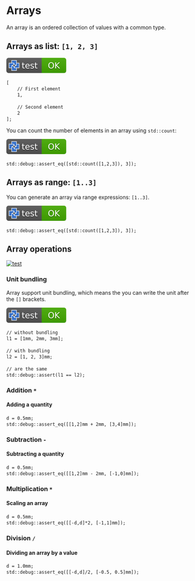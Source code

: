 # Arrays

An array is an ordered collection of values with a common type.

## Arrays as list: `[1, 2, 3]`

[![test](.test/arrays_and_comments.svg)](.test/arrays_and_comments.log)

```µcad,arrays_and_comments
[
    // First element
    1,

    // Second element
    2
];
```

You can count the number of elements in an array using `std::count`:

[![test](.test/array_expressions.svg)](.test/array_expressions.log)

```µcad,array_expressions
std::debug::assert_eq([std::count([1,2,3]), 3]);
```

## Arrays as range: `[1..3]`

You can generate an array via range expressions: `[1..3]`.

[![test](.test/range_expressions.svg)](.test/range_expressions.log)

```µcad,range_expressions
std::debug::assert_eq([std::count([1,2,3]), 3]);
```

## Array operations

[![test](.test/array_operations.svg)](.test/array_operations.log)

### Unit bundling

Array support unit bundling, which means the you can write the unit after the `[]` brackets.

[![test](.test/array_unit_bundling.svg)](.test/array_unit_bundling.log)

```µcad,array_unit_bundling
// without bundling
l1 = [1mm, 2mm, 3mm];

// with bundling
l2 = [1, 2, 3]mm;

// are the same
std::debug::assert(l1 == l2);
```

### Addition `*`

#### Adding a quantity

```µcad,array_add
d = 0.5mm;
std::debug::assert_eq([[1,2]mm + 2mm, [3,4]mm]);
```

### Subtraction `-`

#### Subtracting a quantity

```µcad,array_sub
d = 0.5mm;
std::debug::assert_eq([[1,2]mm - 2mm, [-1,0]mm]);
```

### Multiplication `*`

#### Scaling an array

```µcad,array_mul_scale
d = 0.5mm;
std::debug::assert_eq([[-d,d]*2, [-1,1]mm]);
```

### Division `/`

#### Dividing an array by a value

```µcad,array_div
d = 1.0mm;
std::debug::assert_eq([[-d,d]/2, [-0.5, 0.5]mm]);
```
